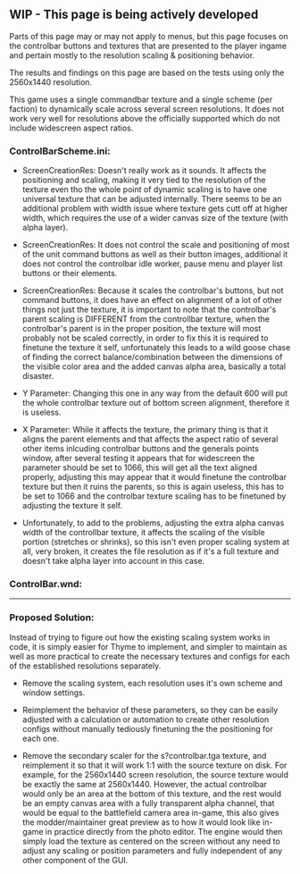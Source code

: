 ## WIP - This page is being actively developed

Parts of this page may or may not apply to menus, but this page focuses on the controlbar buttons and textures that are presented to the player ingame and pertain mostly to the resolution scaling & positioning behavior.

The results and findings on this page are based on the tests using only the 2560x1440 resolution.

This game uses a single commandbar texture and a single scheme (per faction) to dynamically scale across several screen resolutions. It does not work very well for resolutions above the officially supported which do not include widescreen aspect ratios.




### **ControlBarScheme.ini:**



- ScreenCreationRes: Doesn't really work as it sounds. It affects the positioning and scaling, making it very tied to the resolution of the texture even tho the whole point of dynamic scaling is to have one universal texture that can be adjusted internally. There seems to be an additional problem with width issue where texture gets cutt off at higher width, which requires the use of a wider canvas size of the texture (with alpha layer).

- ScreenCreationRes: It does not control the scale and positioning of most of the unit command buttons as well as their button images, additional it does not control the controlbar idle worker, pause menu and player list buttons or their elements.

- ScreenCreationRes: Because it scales the controlbar's buttons, but not command buttons, it does have an effect on alignment of a lot of other things not just the texture, it is important to note that the controlbar's parent scaling is DIFFERENT from the controllbar texture, when the controlbar's parent is in the proper position, the texture will most probably not be scaled correctly, in order to fix this it is required to finetune the texture it self, unfortunately this leads to a wild goose chase of finding the correct balance/combination between the dimensions of the visible color area and the added canvas alpha area, basically a total disaster.

- Y Parameter: Changing this one in any way from the default 600 will put the whole controlbar texture out of bottom screen alignment, therefore it is useless.

- X Parameter: While it affects the texture, the primary thing is that it aligns the parent elements and that affects the aspect ratio of several other items inlcuding controlbar buttons and the generals points window, after several testing it appears that for widescreen the parameter should be set to 1066, this will get all the text aligned properly, adjusting this may appear that it would finetune the controlbar texture but then it ruins the parents, so this is again useless, this has to be set to 1066 and the controlbar texture scaling has to be finetuned by adjusting the texture it self.

- Unfortunately, to add to the problems, adjusting the extra alpha canvas width of the controllbar texture, it affects the scaling of the visible portion (stretches or shrinks), so this isn't even proper scaling system at all, very broken, it creates the file resolution as if it's a full texture and doesn't take alpha layer into account in this case.

### **ControlBar.wnd:**



***

### **Proposed Solution:**

Instead of trying to figure out how the existing scaling system works in code, it is simply easier for Thyme to implement, and simpler to maintain as well as more practical to create the necessary textures and configs for each of the established resolutions separately.

- Remove the scaling system, each resolution uses it's own scheme and window settings.

- Reimplement the behavior of these parameters, so they can be easily adjusted with a calculation or automation to create other resolution configs without manually tediously finetuning the the positioning for each one.

- Remove the secondary scaler for the s?controlbar.tga texture, and reimplement it so that it will work 1:1 with the source texture on disk. For example, for the 2560x1440 screen resolution, the source texture would be exactly the same at 2560x1440. However, the actual controlbar would only be an area at the bottom of this texture, and the rest would be an empty canvas area with a fully transparent alpha channel, that would be equal to the battlefield camera area in-game, this also gives the modder/maintainer great preview as to how it would look like in-game in practice directly from the photo editor. The engine would then simply load the texture as centered on the screen without any need to adjust any scaling or position parameters and fully independent of any other component of the GUI.

